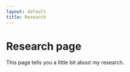 ```yaml
---
layout: default
title: Research
---
```

# Research page

This page tells you a little bit about my research.
